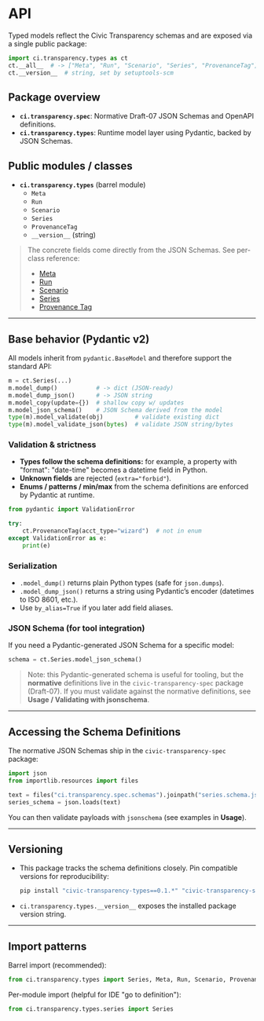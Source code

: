 # API

Typed models reflect the Civic Transparency schemas and are exposed via a single public package:

```python
import ci.transparency.types as ct
ct.__all__  # -> ["Meta", "Run", "Scenario", "Series", "ProvenanceTag"]
ct.__version__  # string, set by setuptools-scm
```

## Package overview

- **`ci.transparency.spec`**: Normative Draft-07 JSON Schemas and OpenAPI definitions.
- **`ci.transparency.types`**: Runtime model layer using Pydantic, backed by JSON Schemas.
  

## Public modules / classes

- **`ci.transparency.types`** (barrel module)
  - `Meta`
  - `Run`
  - `Scenario`
  - `Series`
  - `ProvenanceTag`
  - `__version__` (string)

> The concrete fields come directly from the JSON Schemas. See per-class reference:
> - [Meta](reference/meta.md)
> - [Run](reference/run.md)
> - [Scenario](reference/scenario.md)
> - [Series](reference/series.md)
> - [Provenance Tag](reference/provenance_tag.md)

---

## Base behavior (Pydantic v2)

All models inherit from `pydantic.BaseModel` and therefore support the standard API:

```python
m = ct.Series(...)
m.model_dump()           # -> dict (JSON-ready)
m.model_dump_json()      # -> JSON string
m.model_copy(update={})  # shallow copy w/ updates
m.model_json_schema()    # JSON Schema derived from the model
type(m).model_validate(obj)         # validate existing dict
type(m).model_validate_json(bytes)  # validate JSON string/bytes
```

### Validation & strictness

- **Types follow the schema definitions:** for example, a property with "format": "date-time" becomes a datetime field in Python.
- **Unknown fields** are rejected (`extra="forbid"`).
- **Enums / patterns / min/max** from the schema definitions are enforced by Pydantic at runtime.

```python
from pydantic import ValidationError

try:
    ct.ProvenanceTag(acct_type="wizard")  # not in enum
except ValidationError as e:
    print(e)
```

### Serialization

- `.model_dump()` returns plain Python types (safe for `json.dumps`).
- `.model_dump_json()` returns a string using Pydantic’s encoder (datetimes to ISO 8601, etc.).
- Use `by_alias=True` if you later add field aliases.

### JSON Schema (for tool integration)

If you need a Pydantic-generated JSON Schema for a specific model:

```python
schema = ct.Series.model_json_schema()
```

> Note: this Pydantic-generated schema is useful for tooling, but the **normative** definitions live in the `civic-transparency-spec` package (Draft-07). If you must validate against the normative definitions, see **Usage / Validating with jsonschema**.

---

## Accessing the **Schema Definitions**

The normative JSON Schemas ship in the `civic-transparency-spec` package:

```python
import json
from importlib.resources import files

text = files("ci.transparency.spec.schemas").joinpath("series.schema.json").read_text("utf-8")
series_schema = json.loads(text)
```

You can then validate payloads with `jsonschema` (see examples in **Usage**).

---

## Versioning

- This package tracks the schema definitions closely. Pin compatible versions for reproducibility:
  ```bash
  pip install "civic-transparency-types==0.1.*" "civic-transparency-spec==0.1.*"
  ```
- `ci.transparency.types.__version__` exposes the installed package version string.

---

## Import patterns

Barrel import (recommended):

```python
from ci.transparency.types import Series, Meta, Run, Scenario, ProvenanceTag
```

Per-module import (helpful for IDE "go to definition"):

```python
from ci.transparency.types.series import Series
```

